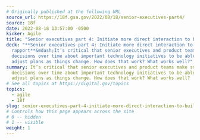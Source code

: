 ```yaml
---
# Originally published at the following URL
source_url: https://18f.gsa.gov/2022/08/18/senior-executives-part4/
source: 18f
date: 2022-08-18 13:57:00 -0500
kicker: Agile
title: "Senior executives part 4: Initiate more direct interaction to build rapport"
deck: "**Senior executives part 4: Initiate more direct interaction to build
  rapport**&mdash;It’s critical that senior executives and product teams make small
  decisions over time about important technology initiatives to be able to
  adjust plans as things change. How does that work? What works well?"
summary: It’s critical that senior executives and product teams make small
  decisions over time about important technology initiatives to be able to
  adjust plans as things change. How does that work? What works well?
# See all topics at https://digital.gov/topics
topics:
  - agile
  - 18f
slug: senior-executives-part-4-initiate-more-direct-interaction-to-build-rapport
# Controls how this page appears across the site
# 0 -- hidden
# 1 -- visible
weight: 1
---
```

